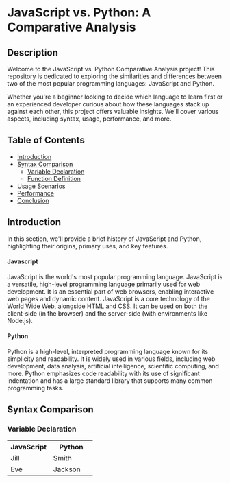 # JavaScript vs. Python: A Comparative Analysis

## Description
Welcome to the JavaScript vs. Python Comparative Analysis project! This repository is dedicated to exploring the similarities and differences between two of the most popular programming languages: JavaScript and Python.

Whether you're a beginner looking to decide which language to learn first or an experienced developer curious about how these languages stack up against each other, this project offers valuable insights. We'll cover various aspects, including syntax, usage, performance, and more.

## Table of Contents
- [Introduction](#introduction)
- [Syntax Comparison](#syntax-comparison)
  - [Variable Declaration](#variable-declaration)
  - [Function Definition](#function-definition)
- [Usage Scenarios](#usage-scenarios)
- [Performance](#performance)
- [Conclusion](#conclusion)

## Introduction
In this section, we'll provide a brief history of JavaScript and Python, highlighting their origins, primary uses, and key features.

#### Javascript
JavaScript is the world's most popular programming language. JavaScript is a versatile, high-level programming language primarily used for web development. It is an essential part of web browsers, enabling interactive web pages and dynamic content. JavaScript is a core technology of the World Wide Web, alongside HTML and CSS. It can be used on both the client-side (in the browser) and the server-side (with environments like Node.js).

#### Python
Python is a high-level, interpreted programming language known for its simplicity and readability. It is widely used in various fields, including web development, data analysis, artificial intelligence, scientific computing, and more. Python emphasizes code readability with its use of significant indentation and has a large standard library that supports many common programming tasks.
## Syntax Comparison
### Variable Declaration
<table >
  <tr>
    <th style="width:50%">JavaScript</th>
    <th style="width:50%">Python</th>
  </tr>
  <tr>
    <td>Jill</td>
    <td>Smith</td>
   
  </tr>
  <tr>
    <td>Eve</td>
    <td>Jackson</td>
 
  </tr>
</table>



